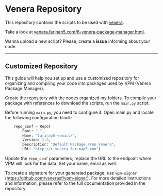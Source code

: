# Venera Repository

This repository contains the scripts to be used with [venera](https://github.com/farinap5/Venera).

Take a look at [venera.farinap5.com/6-venera-package-manager.html](https://venera.farinap5.com/6-venera-package-manager.html).

Wanna upload a new script? Please, create a **issue** informing about your code.

---

## Customized Repository

This guide will help you set up and use a customized repository for organizing and compiling your code into packages used by VPM (Venera Package Manager).

Create the repository with the codes organized my folders. To compile your package with references to download the scripts, run the `main.py` script.

Before running `main.py`, you need to configure it. Open main.py and locate the following configuration block:

```python
    repo_conf = Repo(
        Root: ".",
        Name: "farinap5 <email>",
        Version: 1.0,
        Description: "Default Package From Venera",
        URL: "http://r.venera.farinap5.com")
```

Update the `repo_conf` parameters, replace the URL to the endpoint where VPM will look for the data. Set your name, email as well.

To create a signature for your generated package, use `vpm-signer` (https://github.com/venerasf/vpm-signer). For more detailed instructions and information, please refer to the full documentation provided in the repository.